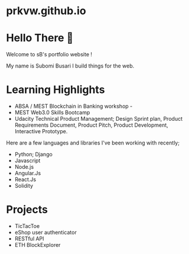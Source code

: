 # prkvw.github.io


# Hello There 👋
Welcome to sB's portfolio website !

My name is Subomi Busari
I build things for the web.


# Learning Highlights
  - ABSA / MEST Blockchain in Banking workshop - 
  - MEST Web3.0 Skills Bootcamp
  - Udacity Technical Product Management; Design Sprint plan, Product Requirements Document, Product Pitch, Product Development, Interactive Prototype.


Here are a few languages and libraries I've been working with recently;

 -  Python; Django
 -  Javascript
 -  Node.js
 -  Angular.Js
 -  React.Js
 -  Solidity
 
   
# Projects
- TicTacToe
- eShop user authenticator
- RESTful API
- ETH BlockExplorer



